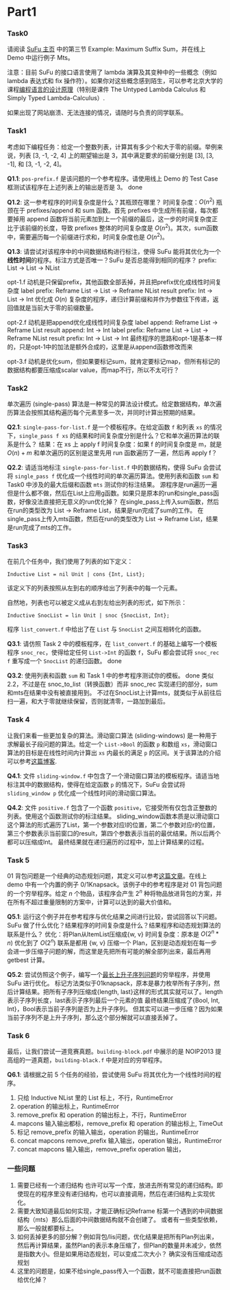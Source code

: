# Part1

### Task0

请阅读 [SuFu 主页](http://8.140.207.65/) 中的第三节 Example: Maximum Suffix Sum，并在线上 Demo 中运行例子 Mts。

注意：目前 SuFu 的接口语言使用了 lambda 演算及其变种中的一些概念（例如 lambda 表达式和 fix 操作符）。如果你对这些概念感到陌生，可以参考北京大学的课程[编程语言的设计原理](https://pku-dppl.github.io/2023/lectures.html)（特别是课件 The Untyped Lambda Calculus 和 Simply Typed Lambda-Calculus）.

如果出现了网站崩溃、无法连接的情况，请随时与负责的同学联系。

### Task1

考虑如下编程任务：给定一个整数列表，计算其有多少个和大于零的前缀。举例来说，列表 [3, -1, -2, 4] 上的期望输出是 3，其中满足要求的前缀分别是 [3], [3, -1], 和 [3, -1, -2, 4]。

**Q1.1**:  `pos-prefix.f` 是该问题的一个参考程序。请使用线上 Demo 的 Test Case 框测试该程序在上述列表上的输出是否是 3。
done

**Q1.2**: 这一参考程序的时间复杂度是什么？其瓶颈在哪里？
时间复杂度：$O(n^2)$
瓶颈在于 prefixes/append 和 sum 函数。首先 prefixes 中生成所有前缀，每次都要掉用 append 函数将当前元素加到上一个前缀的最后，这一步的时间复杂度正比于该前缀的长度，导致 prefixes 整体的时间复杂度是 $O(n^2)$。其次，sum函数中，需要遍历每一个前缀进行求和，时间复杂度也是 $O(n^2)$。

**Q1.3**: 请尝试对该程序中的中间数据结构进行标注，使得 SuFu 能将其优化为一个**线性时间**的程序。标注方式是否唯一？SuFu 是否总能得到相同的程序？
prefix: List -> List -> NList

opt-1.f
动机是只保留prefix，其他函数全部丢掉，并且把prefix优化成线性时间复杂度
label prefix: Reframe List -> List -> Reframe NList
result prefix: Int -> List -> Int
优化成 $O(n)$ 复杂度的程序，递归计算前缀和并作为参数往下传递，返回值就是当前大于零的前缀数量。

opt-2.f
动机是把append优化成线性时间复杂度
label append: Reframe List -> Reframe List
result append: Int -> Int
label prefix: Reframe List -> List -> Reframe NList
result prefix: Int -> List -> Int
最终程序的思路和opt-1是基本一样的，只是opt-1中的加法是额外合成的，这里是从append函数修改而来

opt-3.f
动机是优化sum，但如果要标记sum，就肯定要标记map，但所有标记的数据结构都要压缩成scalar value，而map不行，所以不太可行？


### Task2

单次遍历 (single-pass) 算法是一种常见的算法设计模式。给定数据结构，单次遍历算法会按照其结构遍历每个元素至多一次，并同时计算出预期的结果。

**Q2.1**: `single-pass-for-list.f` 是一个模板程序。在给定函数 `f` 和列表 `xs` 的情况下，`single_pass f xs` 的结果和时间复杂度分别是什么？它和单次遍历算法的联系是什么？
结果：在 xs 上 apply f
时间复杂度：如果 f 的时间复杂度是 m，就是 $O(n) + m$
和单次遍历的区别是这里先用 run 函数遍历了一遍，然后再 apply f？

**Q2.2**: 请适当地标注 `single-pass-for-list.f` 中的数据结构，使得 SuFu 会尝试将 `single_pass f` 优化成一个线性时间的单次遍历算法。使用列表和函数 `sum` 和 Task0 中涉及的最大后缀和函数 `mts` 测试你的标注结果。
源程序是run遍历一遍但是什么都不做，然后在List上应用g函数。如果只是原本的run和single_pass函数，好像没法直接把无意义的run优化掉？
在single_pass上传入sum函数，然后在run的类型改为 List -> Reframe List，结果是run完成了sum的工作。
在single_pass上传入mts函数，然后在run的类型改为 List -> Reframe List，结果是run完成了mts的工作。


### Task3

在前几个任务中，我们使用了列表的如下定义：

```
Inductive List = nil Unit | cons {Int, List};
```

该定义下的列表按照从左到右的顺序给出了列表中的每一个元素。

自然地，列表也可以被定义成从右到左给出列表的形式，如下所示：

```
Inductive SnocList = lin Unit | snoc {SnocList, Int};
```

程序 `list_convert.f` 中给出了在 `List` 与 `SnocList` 之间互相转化的函数。

**Q3.1**:  请仿照 Task 2 中的模板程序，在 `list_convert.f` 的基础上编写一个模板程序 `snoc_rec`，使得给定任何 `List->Int` 的函数 `f`，SuFu 都会尝试将 `snoc_rec f` 重写成一个 `SnocList` 的递归函数。
done

**Q3.2**: 使用列表和函数 `sum` 和 Task 1 中的参考程序测试你的模板。
done
类似2.2，不过是在 snoc_to_list（转换函数）而非 snoc_rec 实现递归的部分，sum和mts在结果中没有被直接用到。
不过在SnocList上计算mts，就类似于从前往后扫一遍，和大于零就继续保留，否则就清零，一路加到最后。


### Task 4 

让我们来看一些更加复杂的算法。滑动窗口算法 (sliding-windows) 是一种用于求解最长子段问题的算法。给定一个 `List->Bool` 的函数 `p` 和数组 `xs`，滑动窗口算法的目标是在线性时间内计算出 `xs` 内最长的满足 `p` 的区间。关于该算法的介绍可以参考[这篇博客](https://blog.csdn.net/V_zjs/article/details/132795860).

**Q4.1**: 文件 `sliding-window.f` 中包含了一个滑动窗口算法的模板程序。请适当地标注其中的数据结构，使得在给定函数 `p` 的情况下，SuFu 会尝试将 `sliding_window p` 优化成一个线性时间的滑动窗口算法。 

**Q4.2**: 文件 `positive.f` 包含了一个函数 `positive`，它接受所有仅包含正整数的列表。使用这个函数测试你的标注结果。
sliding_window函数本质是以滑动窗口这个算法的形式遍历了List，第一个参数对应l的位置，第二个参数对应r的位置，第三个参数表示当前窗口的result，第四个参数表示当前的最优结果。所以后两个都可以压缩成Int。
最终结果就在递归遍历的过程中，加上计算结果的过程。


### Task 5 

01 背包问题是一个经典的动态规划问题，其定义可以参考[这篇文章](https://www.geeksforgeeks.org/0-1-knapsack-problem-dp-10/)。在线上 demo 中有一个内置的例子 0/1Knapsack。该例子中的参考程序是对 01 背包问题的一个穷举程序。给定 $n$ 个物品，该程序会产生 $2^n$ 种将物品放进背包的方案，并在所有不超过重量限制的方案中，计算可以达到的最大价值和。

**Q5.1**: 运行这个例子并在参考程序与优化结果之间进行比较，尝试回答以下问题。SuFu 做了什么优化？结果程序的时间复杂度是什么？结果程序和动态规划算法的联系是什么？
优化：将Plan从ItemList压缩成{w, v}
时间复杂度：原本是 $O(2^n * n)$ 优化到了 $O(2^n)$
联系是都用 {w, v} 压缩一个 Plan，区别是动态规划在每一步会进一步压缩子问题的解，而这里是先把所有可能的解全部列出来，最后再用 getbest 计算。

**Q5.2**: 尝试仿照这个例子，编写一个[最长上升子序列问题](https://www.geeksforgeeks.org/longest-increasing-subsequence-dp-3/)的穷举程序，并使用 SuFu 进行优化。
标记方法类似于01knapsack，原本是暴力枚举所有子序列，然后计算结果。把所有子序列压缩成{length, last}这样的形式其实就可以了。length表示子序列长度，last表示子序列最后一个元素的值
最终结果压缩成了{Bool, Int, Int}，Bool表示当前子序列是否为上升子序列。
但其实可以进一步压缩？因为如果当前子序列不是上升子序列，那么这个部分解就可以直接丢掉了。


### Task 6

最后，让我们尝试一道竞赛真题。`building-block.pdf` 中展示的是 NOIP2013 提高组的一道真题，`building-black.f` 中是对应的穷举程序。

**Q6.1**: 请根据之前 5 个任务的经验，尝试使用 SuFu 将其优化为一个线性时间的程序。
1. 只给 Inductive NList 里的 List 标上，不行，RuntimeError
2. operation 的输出标上，RuntimeError
3. remove_prefix 和 operation 的输出标上，不行，RuntimeError
4. mapcons 输入输出都标，remove_prefix 和 operation 的输出标上, TimeOut
5. 标记 remove_prefix 的输入输出，operation 的输出，RuntimeError
6. concat mapcons remove_prefix 输入输出，operation 输出，RuntimeError
7. concat mapcons 输入输出，remove_prefix operation 输出，



### 一些问题
1. 需要已经有一个递归结构
也许可以写一个库，放进去所有常见的递归结构。即使现在的程序里没有递归结构，也可以直接调用，然后在递归结构上实现优化。
2. 需要大致知道最后如何实现，才能正确标记Reframe
标第一个遇到的中间数据结构（mts）那么后面的中间数据结构就不会创建了。
或者有一些类型依赖，那么一般就都要标上。
3. 如何丢掉更多的部分解？例如背包/lis问题，优化结果是把所有Plan列出来，然后再计算结果，虽然Plan的表示本身压缩了，但Plan的数量并未减少，依然是指数大小。但是如果用动态规划，可以变成二次大小？
确实没有压缩成动态规划
4. 这里的问题是，如果不给single_pass传入一个函数，就不可能直接把run函数给优化掉？
